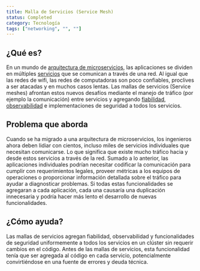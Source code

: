 ```yaml
---
title: Malla de Servicios (Service Mesh)
status: Completed
category: Tecnología
tags: ["networking", "", ""]
---
```


## ¿Qué es?

En un mundo de [arquitectura de microservicios](/es/microservices-architecture/), las aplicaciones se dividen en múltiples [servicios](/es/service/) que se comunican a través de una red.
Al igual que las redes de wifi, las redes de computadoras son poco confiables, proclives a ser atacadas y en muchos casos lentas.
Las mallas de servicios (Service meshes) afrontan estos nuevos desafíos mediante el manejo de tráfico (por ejemplo la comunicación) entre servicios y
agregando [fiabilidad](/es/reliability/), [observabilidad](/es/observability/) e implementaciones de seguridad a todos los servicios.

## Problema que aborda

Cuando se ha migrado a una arquitectura de microservicios, los ingenieros ahora deben lidiar con cientos,
incluso miles de servicios individuales que necesitan comunicarse.
Lo que significa que existe mucho tráfico hacia y desde estos servicios a través de la red.
Sumado a lo anterior, las aplicaciones individuales podrían necesitar codificar la comunicación para cumplir con requerimientos legales,
proveer métricas a los equipos de operaciones o proporcionar información detallada sobre el tráfico para ayudar a diagnosticar problemas.
Si todas estas funcionalidades se agregaran a cada aplicación,
cada una causaría una duplicación innecesaria y podría hacer más lento el desarrollo de nuevas funcionalidades.

## ¿Cómo ayuda?

Las mallas de servicios agregan fiabilidad, observabilidad y funcionalidades de seguridad
uniformemente a todos los servicios en un clúster sin requerir cambios en el código.
Antes de las mallas de servicios, esta funcionalidad tenía que ser agregada al código en cada servicio,
potencialmente convirtiéndose en una fuente de errores y deuda técnica.
